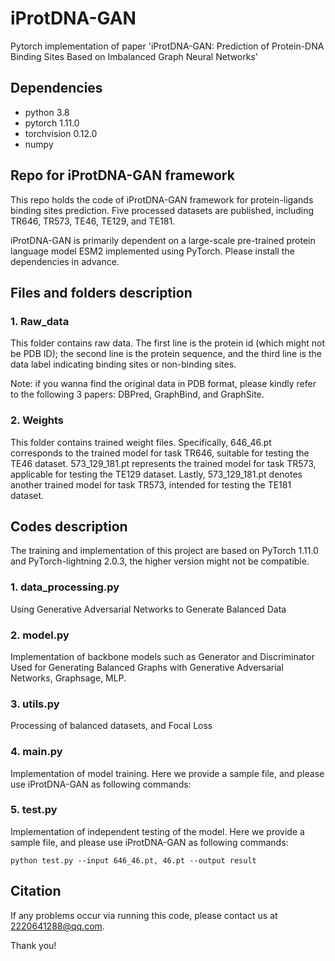 # iProtDNA-GAN
Pytorch implementation of paper 'iProtDNA-GAN: Prediction of Protein-DNA Binding Sites Based on Imbalanced Graph Neural Networks' 

## Dependencies
- python 3.8
- pytorch 1.11.0
- torchvision 0.12.0
- numpy

## Repo for iProtDNA-GAN framework
This repo holds the code of iProtDNA-GAN framework for protein-ligands binding sites prediction. Five processed datasets are published, including TR646, TR573, TE46, TE129, and TE181.

iProtDNA-GAN is primarily dependent on a large-scale pre-trained protein language model ESM2 implemented using PyTorch. Please install the dependencies in advance.

## Files and folders description
### 1. Raw_data
This folder contains raw data. The first line is the protein id (which might not be PDB ID); the second line is the protein sequence, and the third line is the data label indicating binding sites or non-binding sites.

Note: if you wanna find the original data in PDB format, please kindly refer to the following 3 papers: DBPred, GraphBind, and GraphSite.

### 2. Weights
This folder contains trained weight files. Specifically, 646_46.pt corresponds to the trained model for task TR646, suitable for testing the TE46 dataset. 573_129_181.pt represents the trained model for task TR573, applicable for testing the TE129 dataset. Lastly, 573_129_181.pt denotes another trained model for task TR573, intended for testing the TE181 dataset.

## Codes description
The training and implementation of this project are based on PyTorch 1.11.0 and PyTorch-lightning 2.0.3, the higher version might not be compatible. 

### 1. data_processing.py
Using Generative Adversarial Networks to Generate Balanced Data

### 2. model.py
Implementation of backbone models such as Generator and Discriminator Used for Generating Balanced Graphs with Generative Adversarial Networks, Graphsage, MLP.

### 3. utils.py
Processing of balanced datasets, and Focal Loss 

### 4. main.py
Implementation of model training. Here we provide a sample file, and please use iProtDNA-GAN as following commands:

### 5. test.py
Implementation of independent testing of the model. Here we provide a sample file, and please use iProtDNA-GAN as following commands:

```
python test.py --input 646_46.pt, 46.pt --output result
```

## Citation
If any problems occur via running this code, please contact us at 2220641288@qq.com.

Thank you!
